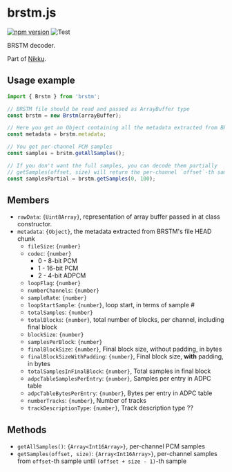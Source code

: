 # brstm.js

[![npm version](https://badge.fury.io/js/brstm.svg)](https://badge.fury.io/js/brstm) ![Test](https://github.com/kenrick95/nikku/workflows/Test/badge.svg)

BRSTM decoder.

Part of [Nikku](https://github.com/kenrick95/nikku).

## Usage example

```js
import { Brstm } from 'brstm';

// BRSTM file should be read and passed as ArrayBuffer type
const brstm = new Brstm(arrayBuffer);

// Here you get an Object containing all the metadata extracted from BRSTM's file HEAD chunk
const metadata = brstm.metadata;

// You get per-channel PCM samples
const samples = brstm.getAllSamples();

// If you don't want the full samples, you can decode them partially
// getSamples(offset, size) will return the per-channel `offset`-th sample until `(offset + size - 1)`-th sample
const samplesPartial = brstm.getSamples(0, 100);

```

## Members

- `rawData`: `{Uint8Array}`, representation of array buffer passed in at class constructor.
- `metadata`: `{Object}`, the metadata extracted from BRSTM's file HEAD chunk
  - `fileSize`: `{number}`
  - `codec`: `{number}`
    - 0 - 8-bit PCM
    - 1 - 16-bit PCM
    - 2 - 4-bit ADPCM
  - `loopFlag`: `{number}`
  - `numberChannels`: `{number}`
  - `sampleRate`: `{number}`
  - `loopStartSample`: `{number}`, loop start, in terms of sample #
  - `totalSamples`: `{number}`
  - `totalBlocks`: `{number}`, total number of blocks, per channel, including final block
  - `blockSize`: `{number}`
  - `samplesPerBlock`: `{number}`
  - `finalBlockSize`: `{number}`, Final block size, without padding, in bytes
  - `finalBlockSizeWithPadding`: `{number}`, Final block size, **with** padding, in bytes
  - `totalSamplesInFinalBlock`: `{number}`, Total samples in final block
  - `adpcTableSamplesPerEntry`: `{number}`, Samples per entry in ADPC table
  - `adpcTableBytesPerEntry`: `{number}`, Bytes per entry in ADPC table
  - `numberTracks`: `{number}`, Number of tracks
  - `trackDescriptionType`: `{number}`, Track description type ??

## Methods

- `getAllSamples()`: `{Array<Int16Array>}`, per-channel PCM samples
- `getSamples(offset, size)`: `{Array<Int16Array>}`, per-channel samples from `offset`-th sample until `(offset + size - 1)`-th sample
